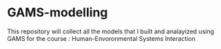 # GAMS-modelling
This repository will collect all the models that I built and analayized using GAMS for the course : Human-Envoronmental Systems Interaction
